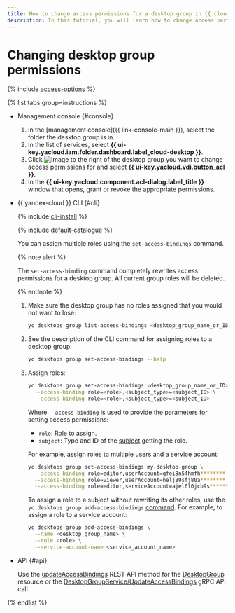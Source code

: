 ```yaml
---
title: How to change access permissions for a desktop group in {{ cloud-desktop-full-name }}
description: In this tutorial, you will learn how to change access permissions for a desktop group in {{ cloud-desktop-full-name }}.
---
```


# Changing desktop group permissions

{% include [access-options](../../../_includes/cloud-desktop/access-options.md) %}

{% list tabs group=instructions %}

- Management console {#console}

  1. In the [management console]({{ link-console-main }}), select the folder the desktop group is in.
  1. In the list of services, select **{{ ui-key.yacloud.iam.folder.dashboard.label_cloud-desktop }}**.
  1. Click ![image](../../../_assets/console-icons/ellipsis.svg) to the right of the desktop group you want to change access permissions for and select **{{ ui-key.yacloud.vdi.button_acl }}**.
  1. In the **{{ ui-key.yacloud.component.acl-dialog.label_title }}** window that opens, grant or revoke the appropriate permissions.

- {{ yandex-cloud }} CLI {#cli}

  {% include [cli-install](../../../_includes/cli-install.md) %}

  {% include [default-catalogue](../../../_includes/default-catalogue.md) %}

  You can assign multiple roles using the `set-access-bindings` command.

  {% note alert %}

  The `set-access-binding` command completely rewrites access permissions for a desktop group. All current group roles will be deleted.

  {% endnote %}

  1. Make sure the desktop group has no roles assigned that you would not want to lose:

     ```bash
     yc desktops group list-access-bindings <desktop_group_name_or_ID>
     ```

  1. See the description of the CLI command for assigning roles to a desktop group:

     ```bash
     yc desktops group set-access-bindings --help
     ```

  1. Assign roles:

      ```bash
      yc desktops group set-access-bindings <desktop_group_name_or_ID> \
        --access-binding role=<role>,<subject_type>=<subject_ID> \
        --access-binding role=<role>,<subject_type>=<subject_ID>
      ```

      Where `--access-binding` is used to provide the parameters for setting access permissions:

      * `role`: [Role](../../security/index.md#roles-list) to assign.
      * `subject`: Type and ID of the [subject](../../../iam/concepts/access-control/index.md#subject) getting the role.

      For example, assign roles to multiple users and a service account:

      ```bash
      yc desktops group set-access-bindings my-desktop-group \
        --access-binding role=editor,userAccount=gfei8n54hmfh******** \
        --access-binding role=viewer,userAccount=helj89sfj80a******** \
        --access-binding role=editor,serviceAccount=ajel6l0jcb9s********
      ```

      To assign a role to a subject without rewriting its other roles, use the `yc desktops group add-access-bindings` [command](../../../cli/cli-ref/managed-services/desktops/group/add-access-bindings.md). For example, to assign a role to a service account:

      ```bash
      yc desktops group add-access-bindings \
        --name <desktop_group_name> \
        --role <role> \
        --service-account-name <service_account_name>
      ```

- API {#api}

  Use the [updateAccessBindings](../../api-ref/DesktopGroup/updateAccessBindings.md) REST API method for the [DesktopGroup](../../api-ref/DesktopGroup/index.md) resource or the [DesktopGroupService/UpdateAccessBindings](../../api-ref/grpc/DesktopGroup/updateAccessBindings.md) gRPC API call.

{% endlist %}
